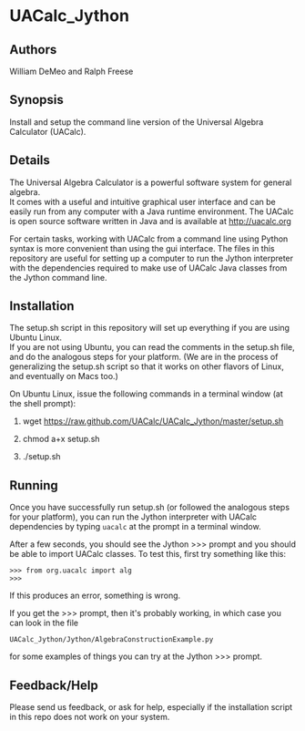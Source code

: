 UACalc_Jython
=============

Authors
-------
William DeMeo and Ralph Freese

Synopsis
--------
Install and setup the command line version of the Universal Algebra Calculator (UACalc).

Details
-------
The Universal Algebra Calculator is a powerful software system for general algebra.  
It comes with a useful and intuitive graphical user interface and can be easily run from 
any computer with a Java runtime environment.  The UACalc is open source software written 
in Java and is available at http://uacalc.org

For certain tasks, working with UACalc from a command line using Python syntax is more 
convenient than using the gui interface.  The files in this repository are useful for
setting up a computer to run the Jython interpreter with the dependencies required to make use
of UACalc Java classes from the Jython command line.

Installation
------------
The setup.sh script in this repository will set up everything if you are using Ubuntu Linux.  
If you are not using Ubuntu, you can read the comments in the setup.sh file, and do the analogous 
steps for your platform.  (We are in the process of generalizing the setup.sh script so that it 
works on other flavors of Linux, and eventually on Macs too.)

On Ubuntu Linux, issue the following commands in a terminal window (at the shell prompt):

1.  wget https://raw.github.com/UACalc/UACalc_Jython/master/setup.sh

2.  chmod a+x setup.sh

3.  ./setup.sh


Running
-------
Once you have successfully run setup.sh (or followed the analogous steps for your platform),
you can run the Jython interpreter with UACalc dependencies by typing `uacalc` at the prompt 
in a terminal window.

After a few seconds, you should see the Jython >>> prompt and you should be able to import 
UACalc classes.  To test this, first try something like this:

    >>> from org.uacalc import alg
    >>>

If this produces an error, something is wrong.  

If you get the >>> prompt, then it's probably working, in which case you can look in the file 

    UACalc_Jython/Jython/AlgebraConstructionExample.py 

for some examples of things you can try at the Jython >>> prompt.


Feedback/Help
-------------
Please send us feedback, or ask for help, especially if the installation script 
in this repo does not work on your system.

